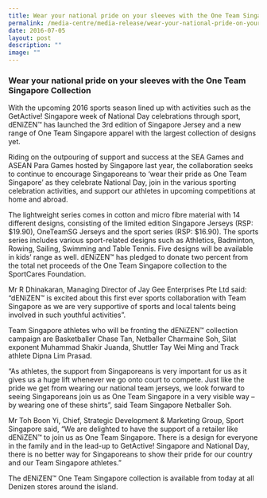 ```yaml
---
title: Wear your national pride on your sleeves with the One Team Singapore Collection
permalink: /media-centre/media-release/wear-your-national-pride-on-your-sleeves-with-the-one-team-singapore/
date: 2016-07-05
layout: post
description: ""
image: ""
---
```

### **Wear your national pride on your sleeves with the One Team Singapore Collection**
With the upcoming 2016 sports season lined up with activities such as the GetActive! Singapore week of National Day celebrations through sport, dENiZEN™ has launched the 3rd edition of Singapore Jersey and a new range of One Team Singapore apparel with the largest collection of designs yet.  
  
Riding on the outpouring of support and success at the SEA Games and ASEAN Para Games hosted by Singapore last year, the collaboration seeks to continue to encourage Singaporeans to ‘wear their pride as One Team Singapore’ as they celebrate National Day, join in the various sporting celebration activities, and support our athletes in upcoming competitions at home and abroad.  
  
The lightweight series comes in cotton and micro fibre material with 14 different designs, consisting of the limited edition Singapore Jerseys (RSP: $19.90), OneTeamSG Jerseys and the sport series (RSP: $16.90). The sports series includes various sport-related designs such as Athletics, Badminton, Rowing, Sailing, Swimming and Table Tennis. Five designs will be available in kids’ range as well. dENiZEN™ has pledged to donate two percent from the total net proceeds of the One Team Singapore collection to the SportCares Foundation.  
  
Mr R Dhinakaran, Managing Director of Jay Gee Enterprises Pte Ltd said: “dENiZEN™ is excited about this first ever sports collaboration with Team Singapore as we are very supportive of sports and local talents being involved in such youthful activities”.  
  
Team Singapore athletes who will be fronting the dENiZEN™ collection campaign are Basketballer Chase Tan, Netballer Charmaine Soh, Silat exponent Muhammad Shakir Juanda, Shuttler Tay Wei Ming and Track athlete Dipna Lim Prasad.  
  
“As athletes, the support from Singaporeans is very important for us as it gives us a huge lift whenever we go onto court to compete. Just like the pride we get from wearing our national team jerseys, we look forward to seeing Singaporeans join us as One Team Singapore in a very visible way – by wearing one of these shirts”, said Team Singapore Netballer Soh.  
  
Mr Toh Boon Yi, Chief, Strategic Development & Marketing Group, Sport Singapore said, “We are delighted to have the support of a retailer like dENiZEN™ to join us as One Team Singapore. There is a design for everyone in the family and in the lead-up to GetActive! Singapore and National Day, there is no better way for Singaporeans to show their pride for our country and our Team Singapore athletes.”  
  
The dENiZEN™ One Team Singapore collection is available from today at all Denizen stores around the island.
